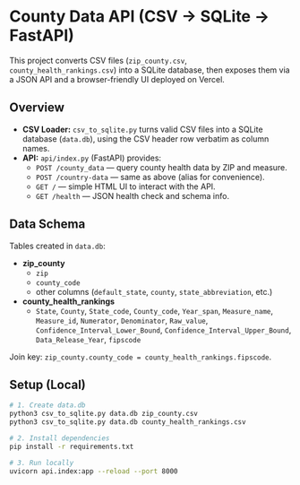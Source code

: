 # County Data API (CSV → SQLite → FastAPI)

This project converts CSV files (`zip_county.csv`, `county_health_rankings.csv`) into a SQLite database, then exposes them via a JSON API and a browser-friendly UI deployed on Vercel.

## Overview

- **CSV Loader:** `csv_to_sqlite.py` turns valid CSV files into a SQLite database (`data.db`), using the CSV header row verbatim as column names.
- **API:** `api/index.py` (FastAPI) provides:
  - `POST /county_data` — query county health data by ZIP and measure.
  - `POST /country-data` — same as above (alias for convenience).
  - `GET /` — simple HTML UI to interact with the API.
  - `GET /health` — JSON health check and schema info.

## Data Schema

Tables created in `data.db`:
- **zip_county**
  - `zip`
  - `county_code`
  - other columns (`default_state`, `county`, `state_abbreviation`, etc.)
- **county_health_rankings**
  - `State`, `County`, `State_code`, `County_code`, `Year_span`, `Measure_name`, `Measure_id`, `Numerator`, `Denominator`, `Raw_value`, `Confidence_Interval_Lower_Bound`, `Confidence_Interval_Upper_Bound`, `Data_Release_Year`, `fipscode`

Join key: `zip_county.county_code = county_health_rankings.fipscode`.

## Setup (Local)

```bash
# 1. Create data.db
python3 csv_to_sqlite.py data.db zip_county.csv
python3 csv_to_sqlite.py data.db county_health_rankings.csv

# 2. Install dependencies
pip install -r requirements.txt

# 3. Run locally
uvicorn api.index:app --reload --port 8000

